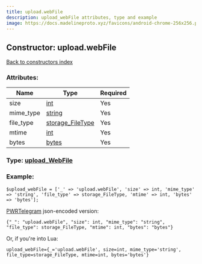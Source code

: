 ```yaml
---
title: upload.webFile
description: upload_webFile attributes, type and example
image: https://docs.madelineproto.xyz/favicons/android-chrome-256x256.png
---
```

## Constructor: upload.webFile  
[Back to constructors index](index.md)



### Attributes:

| Name     |    Type       | Required |
|----------|---------------|----------|
|size|[int](../types/int.md) | Yes|
|mime\_type|[string](../types/string.md) | Yes|
|file\_type|[storage\_FileType](../types/storage_FileType.md) | Yes|
|mtime|[int](../types/int.md) | Yes|
|bytes|[bytes](../types/bytes.md) | Yes|



### Type: [upload\_WebFile](../types/upload_WebFile.md)


### Example:

```
$upload_webFile = ['_' => 'upload.webFile', 'size' => int, 'mime_type' => 'string', 'file_type' => storage_FileType, 'mtime' => int, 'bytes' => 'bytes'];
```  

[PWRTelegram](https://pwrtelegram.xyz) json-encoded version:

```
{"_": "upload.webFile", "size": int, "mime_type": "string", "file_type": storage_FileType, "mtime": int, "bytes": "bytes"}
```


Or, if you're into Lua:  


```
upload_webFile={_='upload.webFile', size=int, mime_type='string', file_type=storage_FileType, mtime=int, bytes='bytes'}

```


